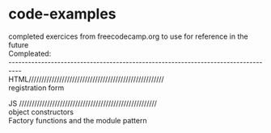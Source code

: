 # code-examples <br>
completed exercices from freecodecamp.org to use for reference in the future<br>
Compleated:<br>
----------------------------------------------------------------------------------<br>
HTML/////////////////////////////////////////////////////<br>
registration form <br>

JS //////////////////////////////////////////////////////<br>
object constructors<br>
Factory functions and the module pattern<br>



